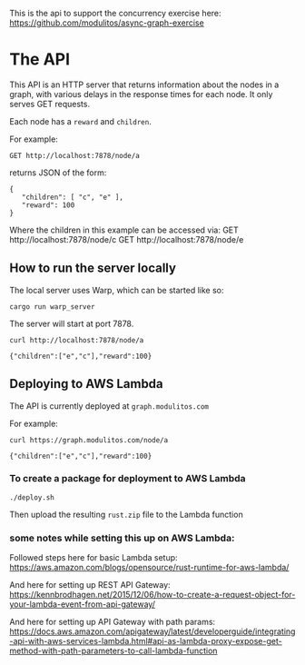 
This is the api to support the concurrency exercise here:
https://github.com/modulitos/async-graph-exercise

# The API

This API is an HTTP server that returns information about the nodes in a graph, with various delays in the response times for each node. It only serves GET requests.

Each node has a `reward` and `children`.

For example:

    GET http://localhost:7878/node/a

returns JSON of the form:

    {
       "children": [ "c", "e" ],
       "reward": 100
    }

Where the children in this example can be accessed via:
    GET http://localhost:7878/node/c
    GET http://localhost:7878/node/e

## How to run the server locally

The local server uses Warp, which can be started like so:

    cargo run warp_server

The server will start at port 7878.

    curl http://localhost:7878/node/a

    {"children":["e","c"],"reward":100}

## Deploying to AWS Lambda

The API is currently deployed at `graph.modulitos.com`

For example:

    curl https://graph.modulitos.com/node/a

    {"children":["e","c"],"reward":100}

### To create a package for deployment to AWS Lambda

    ./deploy.sh

Then upload the resulting `rust.zip` file to the Lambda function

### some notes while setting this up on AWS Lambda:

Followed steps here for basic Lambda setup: https://aws.amazon.com/blogs/opensource/rust-runtime-for-aws-lambda/

And here for setting up REST API Gateway:
https://kennbrodhagen.net/2015/12/06/how-to-create-a-request-object-for-your-lambda-event-from-api-gateway/

And here for setting up API Gateway with path params:
https://docs.aws.amazon.com/apigateway/latest/developerguide/integrating-api-with-aws-services-lambda.html#api-as-lambda-proxy-expose-get-method-with-path-parameters-to-call-lambda-function

